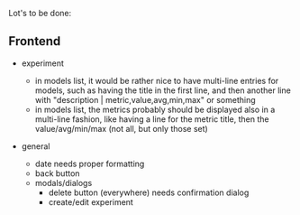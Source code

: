 Lot's to be done:

## Frontend
* experiment
    * in models list, it would be rather nice to have multi-line entries for models,
      such as having the title in the first line,
      and then another line with "description | metric,value,avg,min,max" or something
    * in models list, the metrics probably should be displayed also in a multi-line
      fashion, like having a line for the metric title,
      then the value/avg/min/max (not all, but only those set)

* general
    * date needs proper formatting
    * back button
    * modals/dialogs
        * delete button (everywhere) needs confirmation dialog
        * create/edit experiment 
